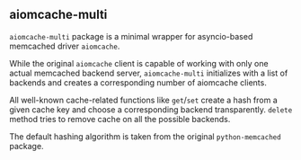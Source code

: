 ## aiomcache-multi

`aiomcache-multi` package is a minimal wrapper for asyncio-based memcached driver `aiomcache`.

While the original `aiomcache` client is capable of working with only one actual memcached backend server, `aiomcache-multi`
initializes with a list of backends and creates a corresponding number of aiomcache clients.

All well-known cache-related functions like `get`/`set` create a hash from a given cache key and choose a corresponding backend transparently.
`delete` method tries to remove cache on all the possible backends.

The default hashing algorithm is taken from the original `python-memcached` package.